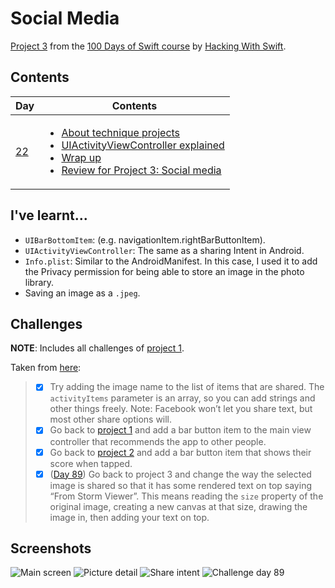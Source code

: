 # Social Media

[Project 3](https://www.hackingwithswift.com/read/3/overview) from the [100 Days of Swift course](https://www.hackingwithswift.com/100) by [Hacking With Swift](https://www.hackingwithswift.com/).

## Contents

| Day                                           | Contents                                                                                                                                                                                                                                                                                                                                                                                                                          |
|-----------------------------------------------|-----------------------------------------------------------------------------------------------------------------------------------------------------------------------------------------------------------------------------------------------------------------------------------------------------------------------------------------------------------------------------------------------------------------------------------|
| [22](https://www.hackingwithswift.com/100/22) | <ul><li>[About technique projects](https://www.hackingwithswift.com/read/3/1/about-technique-projects)</li><li>[UIActivityViewController explained](https://www.hackingwithswift.com/read/3/2/uiactivityviewcontroller-explained)</li><li>[Wrap up](https://www.hackingwithswift.com/read/3/3/wrap-up)</li><li>[Review for Project 3: Social media](https://www.hackingwithswift.com/review/hws/project-3-social-media)</li></ul> |


## I've learnt...

- `UIBarBottomItem`: (e.g. navigationItem.rightBarButtonItem).
- `UIActivityViewController`: The same as a sharing Intent in Android.
- `Info.plist`: Similar to the AndroidManifest. In this case, I used it to add the Privacy permission for being able to store an image in the photo library.
- Saving an image as a `.jpeg`.

## Challenges

**NOTE**: Includes all challenges of [project 1](https://github.com/HenestrosaConH/100-days-of-swift/tree/main/Courses/01-StormViewer).

Taken from [here](https://www.hackingwithswift.com/read/3/3/wrap-up):

>- [x] Try adding the image name to the list of items that are shared. The `activityItems` parameter is an array, so you can add strings and other things freely. Note: Facebook won’t let you share text, but most other share options will.
>- [x] Go back to [project 1](https://github.com/HenestrosaConH/100-days-of-swift/tree/main/Courses/01-StormViewer) and add a bar button item to the main view controller that recommends the app to other people.
>- [x] Go back to [project 2](https://github.com/HenestrosaConH/100-days-of-swift/tree/main/Courses/02-GuessTheFlag) and add a bar button item that shows their score when tapped.
>- [x] ([Day 89](https://www.hackingwithswift.com/read/27/7/wrap-up)) Go back to project 3 and change the way the selected image is shared so that it has some rendered text on top saying “From Storm Viewer”. This means reading the `size` property of the original image, creating a new canvas at that size, drawing the image in, then adding your text on top.

## Screenshots

![Main screen](./Screenshots/1.png)
![Picture detail](./Screenshots/2.png)
![Share intent](./Screenshots/3.png)
![Challenge day 89](./Screenshots/4.png)
